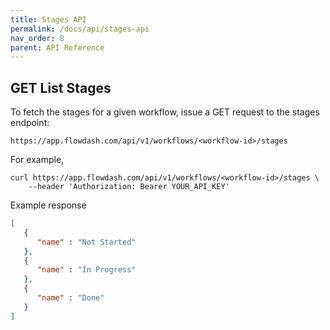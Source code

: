 ```yaml
---
title: Stages API
permalink: /docs/api/stages-api
nav_order: 8
parent: API Reference
---
```

## GET List Stages

To fetch the stages for a given workflow, issue a GET request to the stages endpoint:

```
https://app.flowdash.com/api/v1/workflows/<workflow-id>/stages
```

For example,

```
curl https://app.flowdash.com/api/v1/workflows/<workflow-id>/stages \
    --header 'Authorization: Bearer YOUR_API_KEY'
```

Example response
```json
[
   {
      "name" : "Not Started"
   },
   {
      "name" : "In Progress"
   },
   {
      "name" : "Done"
   }
]
```
